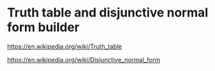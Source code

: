 
# Truth table and disjunctive normal form builder

https://en.wikipedia.org/wiki/Truth_table

https://en.wikipedia.org/wiki/Disjunctive_normal_form